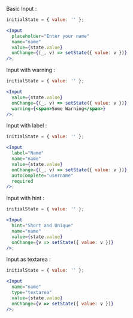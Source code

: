 Basic Input :

```jsx
initialState = { value: '' };

<Input
  placeholder="Enter your name"
  name="name"
  value={state.value}
  onChange={(_, v) => setState({ value: v })}
/>;
```

Input with warning :

```jsx
initialState = { value: '' };

<Input
  value={state.value}
  onChange={(_, v) => setState({ value: v })}
  warning={<span>Some Warning</span>}
/>;
```

Input with label :

```jsx
initialState = { value: '' };

<Input
  label="Name"
  name="name"
  value={state.value}
  onChange={(_, v) => setState({ value: v })}
  autoComplete="username"
  required
/>;
```

Input with hint :

```jsx
initialState = { value: '' };

<Input
  hint="Short and Unique"
  name="name"
  value={state.value}
  onChange={v => setState({ value: v })}
/>;
```

Input as textarea :

```jsx
initialState = { value: '' };

<Input
  name="name"
  type="textarea"
  value={state.value}
  onChange={v => setState({ value: v })}
/>;
```
